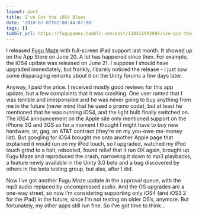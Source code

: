 ```yaml
---
layout: post
title: I've Got the iOS4 Blues
date: '2010-07-07T02:00:44-07:00'
tags: []
tumblr_url: https://fugugames.tumblr.com/post/110411942091/ive-got-the-ios4-blues
---
```

I released [Fugu Maze](http://itunes.apple.com/app/fugu-maze/id295808255?mt=8) with full-screen iPad support last month. It showed up on the App Store on June 20. A lot has happened since then. For example, the iOS4 update was released on June 21. I suppose I should have upgraded immediately, but frankly, I barely noticed the release - I just saw some disparaging remarks about it on the Unity forums a few days later.

Anyway, I paid the price. I received mostly good reviews for this app update, but a few complaints that it was crashing. One user ranted that I was terrible and irresponsible and he was never going to buy anything from me in the future (never mind that he used a promo code), but at least he mentioned that he was running iOS4, and the light bulb finally switched on. The iOS4 announcement on the Apple site only mentioned support on the iPhone 3G and 3GS so for a moment I thought I might have to buy new hardware, or, gag, an AT&T contract (they’re on my you-owe-me-money list). But googling for iOS4 brought me onto another Apple page that explained it would run on my iPod touch, so I upgraded, watched my iPod touch grind to a halt, rebooted, found relief that it ran OK again, brought up Fugu Maze and reproduced the crash, narrowing it down to mp3 playbacks, a feature newly available in the Unity 3.0 beta and a bug discovered by others in the beta testing group, but alas, after I did.

Now I’ve got another Fugu Maze update in the approval queue, with the mp3 audio replaced by uncompressed audio. And the OS upgrades are a one-way street, so now I’m considering supporting only iOS4 (and iOS3.2 for the iPad) in the future, since I’m not testing on older OS’s, anymore. But fortunately, my other apps still run fine. So I’ve got time to think…

